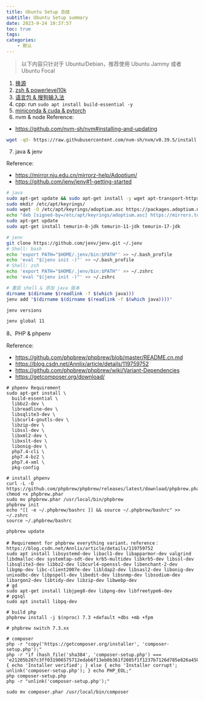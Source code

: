 ```yaml
---
title: Ubuntu Setup 总结
subtitle: Ubuntu Setup summary
date: 2023-9-24 10:37:57
toc: true
tags: 
categories: 
    - 默认
---
```


> 以下内容只针对于 Ubuntu/Debian，推荐使用 Ubuntu Jammy 或者 Ubuntu Focal

1. [换源](/2023/ubuntu-switching-summary/)
2. [zsh & powerlevel10k](/2023/zsh-install-powerlevel10k-install-the-p10k-plug-in/)
2. [语言包 & 搜狗输入法](/2023/sogou-input-method-chinese-pinyin-is-installed-in-wsl/)
4. cpp: run `sudo apt install build-essential -y`
5. [miniconda & cuda & pytorch](/2023/miniconda-cuda-pytorch/)
6. nvm & node
Reference:
- https://github.com/nvm-sh/nvm#installing-and-updating

```sh
wget -qO- https://raw.githubusercontent.com/nvm-sh/nvm/v0.39.5/install.sh | bash
```
7. java & jenv

Reference:
- https://mirror.nju.edu.cn/mirrorz-help/Adoptium/
- https://github.com/jenv/jenv#1-getting-started

```sh
# java
sudo apt-get update && sudo apt-get install -y wget apt-transport-https
sudo mkdir /etc/apt/keyrings/
sudo wget -O /etc/apt/keyrings/adoptium.asc https://packages.adoptium.net/artifactory/api/gpg/key/public
echo "deb [signed-by=/etc/apt/keyrings/adoptium.asc] https://mirrors.tuna.tsinghua.edu.cn/Adoptium/deb $(awk -F= '/^VERSION_CODENAME/{print$2}' /etc/os-release) main" | sudo tee /etc/apt/sources.list.d/adoptium.list
sudo apt-get update
sudo apt-get install temurin-8-jdk temurin-11-jdk temurin-17-jdk

# jenv
git clone https://github.com/jenv/jenv.git ~/.jenv
# Shell: bash
echo 'export PATH="$HOME/.jenv/bin:$PATH"' >> ~/.bash_profile
echo 'eval "$(jenv init -)"' >> ~/.bash_profile
# Shell: zsh
echo 'export PATH="$HOME/.jenv/bin:$PATH"' >> ~/.zshrc
echo 'eval "$(jenv init -)"' >> ~/.zshrc

# 重启 shell & 添加 java 版本
dirname $(dirname $(readlink -f $(which java)))
jenv add "$(dirname $(dirname $(readlink -f $(which java))))"

jenv versions

jenv global 11
```

8、PHP & phpenv

Reference:
- https://github.com/phpbrew/phpbrew/blob/master/README.cn.md
- https://blog.csdn.net/Annlix/article/details/119759752
- https://github.com/phpbrew/phpbrew/wiki/Variant-Dependencies
- https://getcomposer.org/download/

```shell
# phpenv Requirement
sudo apt-get install \
  build-essential \
  libbz2-dev \
  libreadline-dev \
  libsqlite3-dev \
  libcurl4-gnutls-dev \
  libzip-dev \
  libssl-dev \
  libxml2-dev \
  libxslt-dev \
  libonig-dev \
  php7.4-cli \
  php7.4-bz2 \
  php7.4-xml \
  pkg-config

# install phpenv
curl -L -O https://github.com/phpbrew/phpbrew/releases/latest/download/phpbrew.phar
chmod +x phpbrew.phar
sudo mv phpbrew.phar /usr/local/bin/phpbrew
phpbrew init
echo "[[ -e ~/.phpbrew/bashrc ]] && source ~/.phpbrew/bashrc" >> ~/.zshrc
source ~/.phpbrew/bashrc

phpbrew update

# Requirement for phpbrew everything variant，reference：https://blog.csdn.net/Annlix/article/details/119759752
sudo apt install libsystemd-dev libacl1-dev libapparmor-dev valgrind libdmalloc-dev systemtap-sdt-dev krb5-multidev libkrb5-dev libssl-dev libsqlite3-dev libbz2-dev libcurl4-openssl-dev libenchant-2-dev libgmp-dev libc-client2007e-dev libldap2-dev libsasl2-dev libonig-dev unixodbc-dev libpspell-dev libedit-dev libsnmp-dev libsodium-dev libargon2-dev libtidy-dev libzip-dev libwebp-dev
# gd
sudo apt-get install libjpeg8-dev libpng-dev libfreetype6-dev
# pgsql
sudo apt install libpq-dev

# build php
phpbrew install -j $(nproc) 7.3 +default +dbs +mb +fpm

# phpbrew switch 7.3.xx

# composer
php -r "copy('https://getcomposer.org/installer', 'composer-setup.php');"
php -r "if (hash_file('sha384', 'composer-setup.php') === 'e21205b207c3ff031906575712edab6f13eb0b361f2085f1f1237b7126d785e826a450292b6cfd1d64d92e6563bbde02') { echo 'Installer verified'; } else { echo 'Installer corrupt'; unlink('composer-setup.php'); } echo PHP_EOL;"
php composer-setup.php
php -r "unlink('composer-setup.php');"

sudo mv composer.phar /usr/local/bin/composer
```